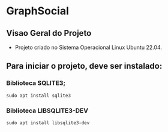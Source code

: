 # GraphSocial

## Visao Geral do Projeto
 - Projeto criado no Sistema Operacional Linux Ubuntu 22.04.


## Para iniciar o projeto, deve ser instalado:
### Biblioteca SQLITE3;
    sudo apt install sqlite3

### Biblioteca LIBSQLITE3-DEV
    sudo apt install libsqlite3-dev